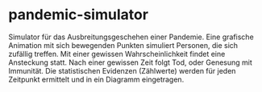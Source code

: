 # pandemic-simulator
Simulator für das Ausbreitungsgeschehen einer Pandemie. Eine grafische Animation mit sich bewegenden Punkten simuliert Personen, die sich zufällig treffen. Mit einer gewissen Wahrscheinlichkeit findet eine Ansteckung statt. Nach einer gewissen Zeit folgt Tod, oder Genesung mit Immunität. Die statistischen Evidenzen (Zählwerte) werden für jeden Zeitpunkt ermittelt und in ein Diagramm eingetragen. 
